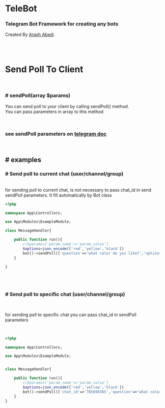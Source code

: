 # TeleBot
### Telegram Bot Framework for creating any bots 

Created By [Arash Abedi](https://arashabedi.com)

<br/>
<br/>

# Send Poll To Client
<br>

### # sendPoll(array $params)

You can send poll to your client by calling sendPoll() method. <br>
You can pass parameters in array to this method

<br>

### see sendPoll parameters on [telegram doc](https://core.telegram.org/bots/api#sendpoll)

<br>

## # examples


### # Send poll to current chat (user/channel/group)
<br>
for sending poll to current chat, is not necessary to pass chat_id in send sendPoll parameters. It fill automatically by Bot class

<br>

```php
<?php

namespace App\Controllers;

use App\Modules\ExampleModule;

class MessageHandler{

    public function run(){
        //$params=['param_name'=>'param_value']
        $options=json_encode(['red','yellow','black'])
        bot()->sendPoll(['question'=>'what color do you like?','options'=>$options]); //send poll to current chat
    }
   
}

```
<br>
<br>

### # Send poll to specific chat (user/channel/group)
<br>

for sending poll to specific chat you can pass chat_id in sendPoll parameters

<br>

```php
<?php

namespace App\Controllers;

use App\Modules\ExampleModule;


class MessageHandler{

    public function run(){
        //$params=['param_name'=>'param_value']
        $options=json_encode(['red','yellow','black'])
        bot()->sendPoll(['chat_id'=>'785698365','question'=>'what color do you like?','options'=>$options]); //send poll to specific chat by chat_id
    }
}

```
